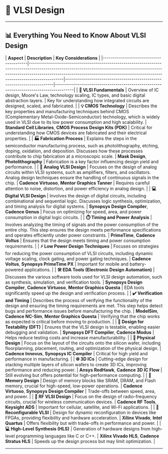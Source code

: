 # 🔲 VLSI Design

---

## 📊 Everything You Need to Know About VLSI Design

| **Aspect**                             | **Description**                                                                                                                                                                                                                                                                                        | **Key Considerations**                                                                 |
|----------------------------------------|-----------------------------------------------------------------------------------------------------------------------------------------------------------------------------------------------------------------------------------------------------------|------------------------------------------------------------------------|---------------------------------------------------------------------------------------|
| **🔰 VLSI Fundamentals**               | Overview of IC design, Moore's Law, technology scaling, IC types, and basic digital abstraction layers.                                                                                     | Key for understanding how integrated circuits are designed, scaled, and fabricated. |
| **💡 CMOS Technology**                 | Describes the key properties and manufacturing techniques behind CMOS (Complementary Metal-Oxide-Semiconductor) technology, which is widely used in VLSI due to its low power consumption and high scalability.                                                   | **Standard Cell Libraries**, **CMOS Process Design Kits (PDK)**        | Critical for understanding how CMOS devices are fabricated and their electrical properties. |
| **🏭 Fabrication Process**             | Explains the steps in the semiconductor manufacturing process, such as photolithography, etching, doping, oxidation, and deposition. Discusses how these processes contribute to chip fabrication at a microscopic scale.                                      | **Mask Design**, **Photolithography**                                   | Fabrication is a key factor influencing design yield and performance.                |
| **📐 Analog VLSI Design**              | Focuses on the design of analog circuits within VLSI systems, such as amplifiers, filters, and oscillators. Analog design techniques ensure the handling of continuous signals in the chip.                                                                  | **Cadence Virtuoso**, **Mentor Graphics Tanner**                       | Requires careful attention to noise, distortion, and power efficiency in analog design. |
| **💻 Digital VLSI Design**             | Involves the design of digital circuits, including combinational and sequential logic. Discusses logic synthesis, optimization, and timing analysis for digital systems.                                                                                      | **Synopsys Design Compiler**, **Cadence Genus**                        | Focus on optimizing for speed, area, and power consumption in digital logic circuits.   |
| **⏱️ Timing and Power Analysis**      | Involves analyzing the timing of signals and the power consumption of the entire chip. This step ensures the design meets performance specifications and operates efficiently under power constraints.                                                     | **PrimeTime**, **Cadence Voltus**                                       | Ensures that the design meets timing and power consumption requirements.               |
| **⚡ Low Power Design Techniques**     | Focuses on strategies for reducing the power consumption of VLSI circuits, including dynamic voltage scaling, clock gating, and power gating techniques.                                                                                            | **Cadence Voltus**, **Synopsys PrimeTime PX**                          | Important for mobile and battery-powered applications.                                  |
| **🛠️ EDA Tools (Electronic Design Automation)** | Discusses the various software tools used for VLSI design automation, such as synthesis, simulation, and verification tools.                                                                                                                          | **Synopsys Design Compiler**, **Cadence Virtuoso**, **Mentor Graphics Questa** | EDA tools significantly speed up the design and verification process.                 |
| **✔️ Verification and Timing**        | Describes the process of verifying the functionality of the design and ensuring the timing requirements are met. This step helps detect bugs and performance issues before manufacturing the chip.                                                          | **ModelSim**, **Cadence NC-Sim**, **Mentor Graphics Questa**            | Verifying that the chip works as expected is critical before moving to production.      |
| **🧩 Design for Testability (DFT)**    | Ensures that the VLSI design is testable, enabling easier debugging and validation.                                                                                                                              | **Synopsys DFT Compiler**, **Cadence Modus**                           | Helps reduce testing costs and increase manufacturability.                            |
| **🔧 Physical Design**                | Focus on the layout of the circuits onto the silicon wafer, including floorplanning, placement, routing, and optimization of the physical design.                                                      | **Cadence Innovus**, **Synopsys IC Compiler**                          | Critical for high yield and performance in manufacturing.                            |
| **🌐 3D ICs**                         | Cutting-edge design for stacking multiple layers of silicon wafers to create 3D ICs, improving performance and reducing power.                                                                             | **Ansys RedHawk**, **Cadence 3D IC Flow**                              | Still evolving but offers potential for high-performance computing.                   |
| **💾 Memory Design**                  | Design of memory blocks like SRAM, DRAM, and Flash memory, crucial for high-speed, low-power operations.                                                                                                   | **Cadence Virtuoso**, **Synopsys Design Compiler**                      | Trade-offs between speed, area, and power.                                          |
| **📡 RF VLSI Design**                 | Focus on the design of radio-frequency circuits, crucial for wireless communication devices.                                                                                                                 | **Cadence RF Tools**, **Keysight ADS**                                 | Important for cellular, satellite, and Wi-Fi applications.                           |
| **🔄 Reconfigurable VLSI**            | Design for dynamic reconfiguration in devices like FPGAs, providing flexibility and hardware acceleration.                                                                                                        | **Xilinx Vivado**, **Intel Quartus**                                    | Offers flexibility but with trade-offs in performance and power.                     |
| **💻 High-Level Synthesis (HLS)**     | Generation of hardware designs from high-level programming languages like C or C++.                                                                                                                            | **Xilinx Vivado HLS**, **Cadence Stratus HLS**                          | Speeds up the design process but may limit optimization.                            |

---
